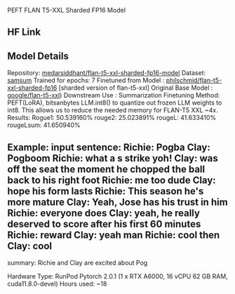 PEFT FLAN T5-XXL Sharded FP16 Model
## HF Link

## Model Details
Repository: [medarsiddhant/flan-t5-xxl-sharded-fp16-model](https://huggingface.co/medarsiddhant/flan-t5-xxl-sharded-fp16-model)
Dataset: [samsum](https://huggingface.co/datasets/samsum)
Trained for epochs: 7
Finetuned from Model : [philschmid/flan-t5-xxl-sharded-fp16](philschmid/flan-t5-xxl-sharded-fp16) [sharded version of flan-t5-xxl]
Original Base Model : [google/flan-t5-xxl](https://huggingface.co/google/flan-t5-xxl))
Downstream Use : Summarization
Finetuning Method: PEFT(LoRA), bitsanbytes LLM.int8() to quantize out frozen LLM weights to int8. This allows us to reduce the needed memory for FLAN-T5 XXL ~4x.
Results:
Rogue1: 50.539160%
rouge2: 25.023891%
rougeL: 41.633410%
rougeLsum: 41.650940%

Example:
input sentence: Richie: Pogba
Clay: Pogboom
Richie: what a s strike yoh!
Clay: was off the seat the moment he chopped the ball back to his right foot
Richie: me too dude
Clay: hope his form lasts
Richie: This season he's more mature
Clay: Yeah, Jose has his trust in him
Richie: everyone does
Clay: yeah, he really deserved to score after his first 60 minutes
Richie: reward
Clay: yeah man
Richie: cool then 
Clay: cool
------------------------------------------------------------
summary:
Richie and Clay are excited about Pog

Hardware Type: RunPod Pytorch 2.0.1 (1 x RTX A6000, 16 vCPU 62 GB RAM, cuda11.8.0-devel)
Hours used: ~18
